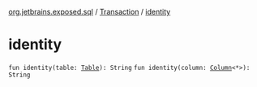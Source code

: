 [org.jetbrains.exposed.sql](../index.md) / [Transaction](index.md) / [identity](.)

# identity

`fun identity(table: `[`Table`](../-table/index.md)`): String`
`fun identity(column: `[`Column`](../-column/index.md)`<*>): String`